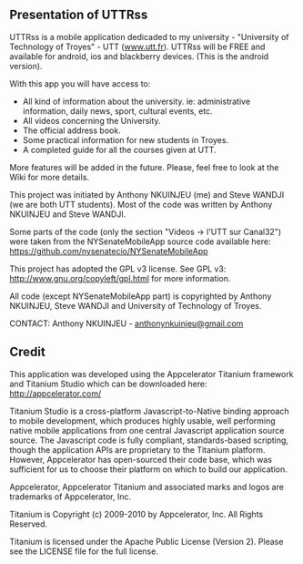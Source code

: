 Presentation of UTTRss
-----------------------

UTTRss is a mobile application dedicaded to my university - "University of Technology of Troyes" - UTT (www.utt.fr).
UTTRss will be FREE and available for android, ios and blackberry devices. (This is the android version).

With this app you will have access to:
- All kind of information about the university. ie: administrative information, daily news, sport, cultural events, etc.
- All videos concerning the University.
- The official address book.
- Some practical information for new students in Troyes.
- A completed guide for all the courses given at UTT.

More features will be added in the future. Please, feel free to look at the Wiki for more details.

This project was initiated by Anthony NKUINJEU (me) and Steve WANDJI (we are both UTT students).
Most of the code was written by Anthony NKUINJEU and Steve WANDJI.

Some parts of the code (only the section "Videos -> l'UTT sur Canal32") were taken from 
the NYSenateMobileApp source code available here: https://github.com/nysenatecio/NYSenateMobileApp

This project has adopted the GPL v3 license.
See GPL v3: http://www.gnu.org/copyleft/gpl.html for more information.

All code (except NYSenateMobileApp part) is copyrighted by 
Anthony NKUINJEU, Steve WANDJI and University of Technology of Troyes. 

CONTACT: Anthony NKUINJEU - anthonynkuinjeu@gmail.com

Credit
-------

This application was developed using the Appcelerator Titanium framework and Titanium Studio which can 
be downloaded here: http://appcelerator.com/

Titanium Studio is a cross-platform Javascript-to-Native binding approach to mobile development, which produces 
highly usable, well performing native mobile applications from one central Javascript application source source.
The Javascript code is fully compliant, standards-based scripting, though the application APIs are proprietary 
to the Titanium platform. However, Appcelerator has open-sourced their code base, which was sufficient 
for us to choose their platform on which to build our application.

Appcelerator, Appcelerator Titanium and associated marks and logos are 
trademarks of Appcelerator, Inc. 

Titanium is Copyright (c) 2009-2010 by Appcelerator, Inc. All Rights Reserved.

Titanium is licensed under the Apache Public License (Version 2). Please
see the LICENSE file for the full license.

